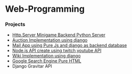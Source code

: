# Web-Programming

### Projects
- <a href= https://github.com/iamshirdi/Web-Programming/tree/master/http_server>Http.Server Minigame Backend Python Server</a>
- <a href= https://youtu.be/BzhRPmVW7qw>Auction Implementation using django</a>
- <a href= https://youtu.be/USCg6FCGSeI>Mail App using Pure Js and django as backend database</a>
- <a href= https://github.com/iamshirdi/Web-Programming/tree/master/node.js> Node.js API create using twitch,youtube API </a>
- <a href= https://youtu.be/vJRpiMn5jdgs> Wiki Implementation using django </a>
- <a href= https://youtu.be/hpy22xtigZs>Google Search Engine  Pure HTML </a>
- Django Gravitar API 

